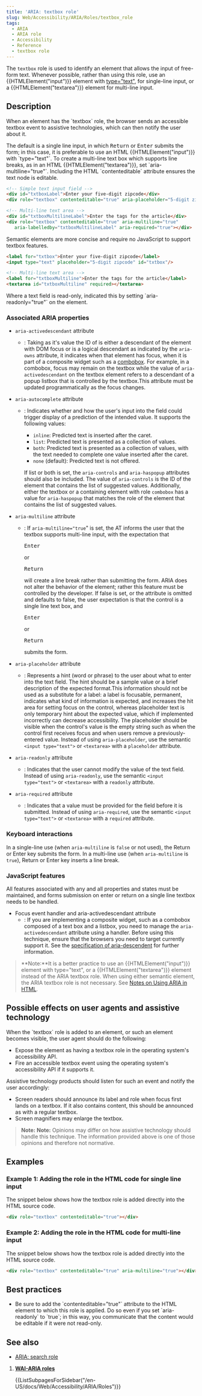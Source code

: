 ```yaml
---
title: 'ARIA: textbox role'
slug: Web/Accessibility/ARIA/Roles/textbox_role
tags:
  - ARIA
  - ARIA role
  - Accessibility
  - Reference
  - textbox role
---
```

The `textbox` role is used to identify an element that allows the input of free-form text. Whenever possible, rather than using this role, use an {{HTMLElement("input")}} element with [type="text"](/en-US/docs/Web/HTML/Element/input/text), for single-line input, or a {{HTMLElement("textarea")}} element for multi-line input.

## Description

<p class="p2">When an element has the `textbox` role, the browser sends an accessible textbox event to assistive technologies, which can then notify the user about it.</p>

<p class="p2">The default is a single line input, in which <kbd>Return</kbd> or <kbd>Enter</kbd> submits the form; in this case, it is preferable to use an HTML {{HTMLElement("input")}} with `type="text"`. To create a multi-line text box which supports line breaks, as in an HTML {{HTMLElement("textarea")}}, set `<span class="s1">aria-multiline="true"</span>`. Including the HTML `contenteditable` attribute ensures the text node is editable.</p>

```html
<!-- Simple text input field -->
<div id="txtboxLabel">Enter your five-digit zipcode</div>
<div role="textbox" contenteditable="true" aria-placeholder="5-digit zipcode" aria-labelledby="txtboxLabel"></div>

<!-- Multi-line text area -->
<div id="txtboxMultilineLabel">Enter the tags for the article</div>
<div role="textbox" contenteditable="true" aria-multiline="true"
   aria-labelledby="txtboxMultilineLabel" aria-required="true"></div>
```

Semantic elements are more concise and require no JavaScript to support textbox features.

```html
<label for="txtbox">Enter your five-digit zipcode</label>
<input type="text" placeholder="5-digit zipcode" id="txtbox"/>

<!-- Multi-line text area -->
<label for="txtboxMultiline">Enter the tags for the article</label>
<textarea id="txtboxMultiline" required></textarea>
```

<p class="p2">Where a text field is read-only, indicated this by setting `<span class="s1">aria-readonly="true"</span>` on the element.</p>

### Associated ARIA properties

- `aria-activedescendant` attribute
  - : Taking as it's value the ID of is either a descendant of the element with DOM focus or is a logical descendant as indicated by the `aria-owns` attribute, it indicates when that element has focus, when it is part of a composite widget such as a [combobox](/en-US/docs/Web/Accessibility/ARIA/Roles/combobox). For example, in a combobox, focus may remain on the textbox while the value of `aria-activedescendant` on the textbox element refers to a descendant of a popup listbox that is controlled by the textbox.This attribute must be updated programmatically as the focus changes.
- `aria-autocomplete` attribute

  - : Indicates whether and how the user's input into the field could trigger display of a prediction of the intended value. It supports the following values:

    - `inline`: Predicted text is inserted after the caret.
    - `list`: Predicted text is presented as a collection of values.
    - `both`: Predicted text is presented as a collection of values, with the text needed to complete one value inserted after the caret.
    - `none` (default): Predicted text is not offered.

    If list or both is set, the `aria-controls` and `aria-haspopup` attributes should also be included. The value of `aria-controls` is the ID of the element that contains the list of suggested values. Additionally, either the textbox or a containing element with role `combobox` has a value for `aria-haspopup` that matches the role of the element that contains the list of suggested values.

- `aria-multiline` attribute

  - : If `aria-multiline="true`" is set, the AT informs the user that the textbox supports multi-line input, with the expectation that

    <kbd>Enter</kbd>

    or

    <kbd>Return</kbd>

    will create a line break rather than submitting the form. ARIA does not alter the behavior of the element; rather this feature must be controlled by the developer. If false is set, or the attribute is omitted and defaults to false, the user expectation is that the control is a single line text box, and

    <kbd>Enter</kbd>

    or

    <kbd>Return</kbd>

    submits the form.

- `aria-placeholder` attribute
  - : Represents a hint (word or phrase) to the user about what to enter into the text field. The hint should be a sample value or a brief description of the expected format.This information should not be used as a substitute for a label: a label is focusable, permanent, indicates what kind of information is expected, and increases the hit area for setting focus on the control, whereas placeholder text is only temporary hint about the expected value, which if implemented incorrectly can decrease accessibility. The placeholder should be visible when the control's value is the empty string such as when the control first receives focus and when users remove a previously-entered value. Instead of using `aria-placeholder`, use the semantic `<input type="text">` or `<textarea>` with a `placeholder` attribute.
- `aria-readonly` attribute
  - : Indicates that the user cannot modify the value of the text field. Instead of using `aria-readonly`, use the semantic `<input type="text">` or `<textarea>` with a `readonly` attribute.
- `aria-required` attribute
  - : Indicates that a value must be provided for the field before it is submitted. Instead of using `aria-required`, use the semantic `<input type="text">` or `<textarea>` with a `required` attribute.

### Keyboard interactions

In a single-line use (when `aria-multiline` is `false` or not used), the Return or Enter key submits the form. In a multi-line use (when `aria-multiline` is `true`), Return or Enter key inserts a line break.

### JavaScript features

All features associated with any and all properties and states must be maintained, and forms submission on enter or return on a single line textbox needs to be handled.

- Focus event handler and aria-activedescendant attribute
  - : If you are implementing a composite widget, such as a combobox composed of a text box and a listbox, you need to manage the `aria-activedescendant` attribute using a handler. Before using this technique, ensure that the browsers you need to target currently support it. See the [specification of aria-descendent](https://www.w3.org/TR/wai-aria-1.1/#aria-activedescendant) for further information.

> **Note:**It is a better practice to use an {{HTMLElement("input")}} element with type="text", or a {{HTMLElement("textarea")}} element instead of the ARIA textbox role. When using either semantic element, the ARIA textbox role is not necessary. </span>See <a href="https://www.w3.org/TR/aria-in-html/">Notes on Using ARIA in HTML</a>.</p></div>

## Possible effects on user agents and assistive technology 

<p class="p1">When the `textbox` role is added to an element, or such an element becomes visible, the user agent should do the following:</p>

<ul class="ul1"><li class="li2">Expose the element as having a textbox role in the operating system's accessibility API.</li><li class="li2">Fire an accessible textbox event using the operating system's accessibility API if it supports it.</li></ul>

<p class="p1">Assistive technology products should listen for such an event and notify the user accordingly:</p>

<ul class="ul1"><li class="li2">Screen readers should announce its label and role when focus first lands on a textbox. If it also contains content, this should be announced as with a regular textbox.</li><li class="li2">Screen magnifiers may enlarge the textbox.</li></ul>

> **Note:** **Note:** Opinions may differ on how assistive technology should handle this technique. The information provided above is one of those opinions and therefore not normative.</div>

## Examples

### Example 1: Adding the role in the HTML code for single line input

<p class="p2">The snippet below shows how the textbox role is added directly into the HTML source code.</p>

```html
<div role="textbox" contenteditable="true"></div>
```

<h3 class="p1" id="Example_2_Adding_the_role_in_the_HTML_code_for_multi-line_input">Example 2: Adding the role in the HTML code for multi-line input</h3>

<p class="p2">The snippet below shows how the textbox role is added directly into the HTML source code.</p>

```html
<div role="textbox" contenteditable="true" aria-multiline="true"></div>
```

## Best practices

<ul><li class="li1">Be sure to add the `contenteditable="true"` attribute to the HTML element to which this role is applied. Do so even if you set `aria-readonly` to `true`; in this way, you communicate that the content would be editable if it were not read-only.</li></ul>

## See also

- [ARIA: search role](/en-US/docs/Web/Accessibility/ARIA/Roles/Search_role)

<section id="Quick_links">

1. [**WAI-ARIA roles**](/en-US/docs/Web/Accessibility/ARIA/Roles)

    {{ListSubpagesForSidebar("/en-US/docs/Web/Accessibility/ARIA/Roles")}}

</section>
